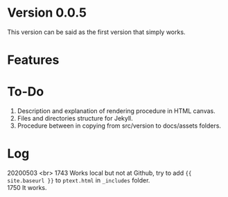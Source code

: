 # Version 0.0.5
This version can be said as the first version that simply works.


# Features


# To-Do
1. Description and explanation of rendering procedure in HTML canvas.
2. Files and directories structure for Jekyll.
3. Procedure between in copying from src/version to docs/assets folders.


# Log
20200503 <br\>
1743 Works local but not at Github, try to add ``{{ site.baseurl }}`` to ``ptext.html`` in ``_includes`` folder. <br />
1750 It works. <br />